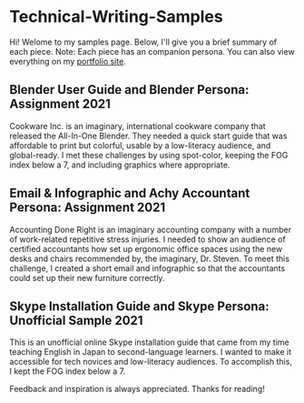 # Technical-Writing-Samples
Hi! Welome to my samples page. Below, I'll give you a brief summary of each piece. 
Note: Each piece has an companion persona. You can also view everything on my [portfolio site](https://radiaz33.wixsite.com/techcomportfolio).

## Blender User Guide and Blender Persona: Assignment 2021
Cookware Inc. is an imaginary, international cookware company that released the All-In-One Blender. 
They needed a quick start guide that was affordable to print but colorful, usable by a low-literacy audience, and global-ready. 
I met these challenges by using spot-color, keeping the FOG index below a 7, and including graphics where appropriate.

## Email & Infographic and Achy Accountant Persona: Assignment 2021
Accounting Done Right is an imaginary accounting company with a number of work-related repetitive stress injuries. 
I needed to show an audience of certified accountants how set up ergonomic office spaces using the new desks and chairs recommended by, the imaginary, Dr. Steven. 
To meet this challenge, I created a short email and infographic so that the accountants could set up their new furniture correctly.

## Skype Installation Guide and Skype Persona: Unofficial Sample 2021

This is an unofficial online Skype installation guide that came from my time teaching English in Japan to second-language learners. 
I wanted to make it accessible for tech novices and low-literacy audiences. To accomplish this, I kept the FOG index below a 7.

Feedback and inspiration is always appreciated. Thanks for reading!
